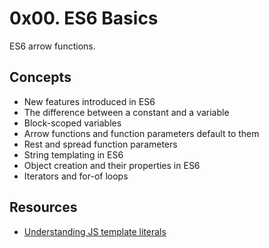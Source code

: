 # 0x00. ES6 Basics
ES6 arrow functions.

## Concepts
- New features introduced in ES6
- The difference between a constant and a variable
- Block-scoped variables
- Arrow functions and function parameters default to them
- Rest and spread function parameters
- String templating in ES6
- Object creation and their properties in ES6
- Iterators and for-of loops


## Resources
- [Understanding JS template literals](https://www.youtube.com/watch?v=NgF9-pdTDGs)